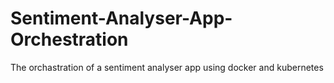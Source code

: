 # Sentiment-Analyser-App-Orchestration
The orchastration of a sentiment analyser app using docker and kubernetes
